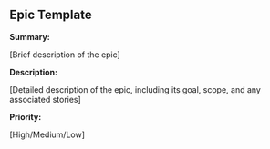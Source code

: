 ## Epic Template

**Summary:** 

[Brief description of the epic]

**Description:**

[Detailed description of the epic, including its goal, scope, and any associated stories]

**Priority:** 

[High/Medium/Low]
